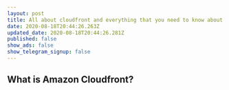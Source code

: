 ```yaml
---
layout: post
title: All about cloudfront and everything that you need to know about it
date: 2020-08-18T20:44:26.263Z
updated_date: 2020-08-18T20:44:26.281Z
published: false
show_ads: false
show_telegram_signup: false
---
```

## What is Amazon Cloudfront?

